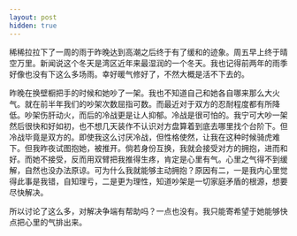 ```yaml
---
layout: post
hidden: true
---
```


稀稀拉拉下了一周的雨于昨晚达到高潮之后终于有了缓和的迹象。周五早上终于晴空万里。新闻说这个冬天是湾区近年来最湿润的一个冬天。我也记得前两年的雨季好像也没有下这么多场雨。幸好暖气修好了，不然大概是活不下去的。

昨晚在换壁橱把手的时候和她吵了一架。我也不知道自己和她各自哪来那么大火气。就在前半年我们的吵架次数屈指可数。而最近对于双方的忍耐程度都有所降低。吵架伤肝动火，而后的冷战更是让人抑郁。冷战是很可怕的。我宁可大吵一架然后很快和好如初，也不想几天装作不认识对方盘算着到底去哪里找个台阶下。但冷战毕竟是双方的。即使我这么讨厌冷战，但性格使然，让我在这种时候骑虎难下。但我昨夜试图抱她，被推开。倘若身份互换，我就会接受对方的拥抱，进而和好。而她不接受，反而用双臂把我推得生疼，肯定是心里有气。心里之气得不到缓解，自然也没办法原谅。可为什么我就能够主动拥抱？原因有二，一是我内心里觉得此事是我错，自知理亏，二是更为理性，知道吵架是一切家庭矛盾的根源，想要尽快解决。

所以讨论了这么多，对解决争端有帮助吗？一点也没有。我只能寄希望于她能够快点把心里的气排出来。